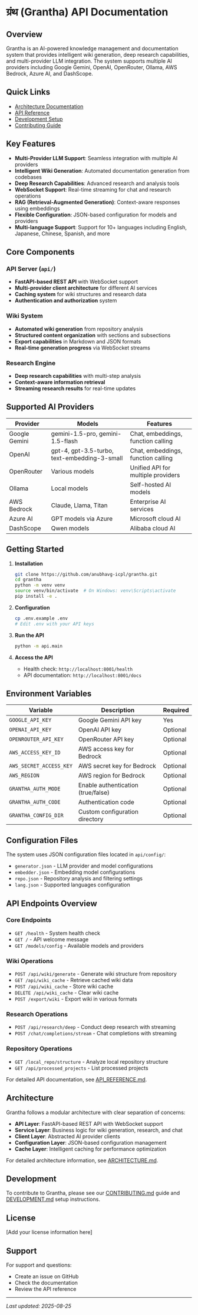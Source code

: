 # ग्रंथ (Grantha) API Documentation

## Overview

Grantha is an AI-powered knowledge management and documentation system that provides intelligent wiki generation, deep research capabilities, and multi-provider LLM integration. The system supports multiple AI providers including Google Gemini, OpenAI, OpenRouter, Ollama, AWS Bedrock, Azure AI, and DashScope.

## Quick Links

- [Architecture Documentation](ARCHITECTURE.md)
- [API Reference](API_REFERENCE.md)
- [Development Setup](DEVELOPMENT.md)
- [Contributing Guide](CONTRIBUTING.md)

## Key Features

- **Multi-Provider LLM Support**: Seamless integration with multiple AI providers
- **Intelligent Wiki Generation**: Automated documentation generation from codebases
- **Deep Research Capabilities**: Advanced research and analysis tools
- **WebSocket Support**: Real-time streaming for chat and research operations
- **RAG (Retrieval-Augmented Generation)**: Context-aware responses using embeddings
- **Flexible Configuration**: JSON-based configuration for models and providers
- **Multi-language Support**: Support for 10+ languages including English, Japanese, Chinese, Spanish, and more

## Core Components

### API Server (`api/`)
- **FastAPI-based REST API** with WebSocket support
- **Multi-provider client architecture** for different AI services
- **Caching system** for wiki structures and research data
- **Authentication and authorization** system

### Wiki System
- **Automated wiki generation** from repository analysis
- **Structured content organization** with sections and subsections
- **Export capabilities** in Markdown and JSON formats
- **Real-time generation progress** via WebSocket streams

### Research Engine
- **Deep research capabilities** with multi-step analysis
- **Context-aware information retrieval**
- **Streaming research results** for real-time updates

## Supported AI Providers

| Provider | Models | Features |
|----------|---------|----------|
| Google Gemini | gemini-1.5-pro, gemini-1.5-flash | Chat, embeddings, function calling |
| OpenAI | gpt-4, gpt-3.5-turbo, text-embedding-3-small | Chat, embeddings, function calling |
| OpenRouter | Various models | Unified API for multiple providers |
| Ollama | Local models | Self-hosted AI models |
| AWS Bedrock | Claude, Llama, Titan | Enterprise AI services |
| Azure AI | GPT models via Azure | Microsoft cloud AI |
| DashScope | Qwen models | Alibaba cloud AI |

## Getting Started

1. **Installation**
   ```bash
   git clone https://github.com/anubhavg-icpl/grantha.git
   cd grantha
   python -m venv venv
   source venv/bin/activate  # On Windows: venv\Scripts\activate
   pip install -e .
   ```

2. **Configuration**
   ```bash
   cp .env.example .env
   # Edit .env with your API keys
   ```

3. **Run the API**
   ```bash
   python -m api.main
   ```

4. **Access the API**
   - Health check: `http://localhost:8001/health`
   - API documentation: `http://localhost:8001/docs`

## Environment Variables

| Variable | Description | Required |
|----------|-------------|----------|
| `GOOGLE_API_KEY` | Google Gemini API key | Yes |
| `OPENAI_API_KEY` | OpenAI API key | Optional |
| `OPENROUTER_API_KEY` | OpenRouter API key | Optional |
| `AWS_ACCESS_KEY_ID` | AWS access key for Bedrock | Optional |
| `AWS_SECRET_ACCESS_KEY` | AWS secret key for Bedrock | Optional |
| `AWS_REGION` | AWS region for Bedrock | Optional |
| `GRANTHA_AUTH_MODE` | Enable authentication (true/false) | Optional |
| `GRANTHA_AUTH_CODE` | Authentication code | Optional |
| `GRANTHA_CONFIG_DIR` | Custom configuration directory | Optional |

## Configuration Files

The system uses JSON configuration files located in `api/config/`:

- `generator.json` - LLM provider and model configurations
- `embedder.json` - Embedding model configurations
- `repo.json` - Repository analysis and filtering settings
- `lang.json` - Supported languages configuration

## API Endpoints Overview

### Core Endpoints
- `GET /health` - System health check
- `GET /` - API welcome message
- `GET /models/config` - Available models and providers

### Wiki Operations
- `POST /api/wiki/generate` - Generate wiki structure from repository
- `GET /api/wiki_cache` - Retrieve cached wiki data
- `POST /api/wiki_cache` - Store wiki cache
- `DELETE /api/wiki_cache` - Clear wiki cache
- `POST /export/wiki` - Export wiki in various formats

### Research Operations
- `POST /api/research/deep` - Conduct deep research with streaming
- `POST /chat/completions/stream` - Chat completions with streaming

### Repository Operations
- `GET /local_repo/structure` - Analyze local repository structure
- `GET /api/processed_projects` - List processed projects

For detailed API documentation, see [API_REFERENCE.md](API_REFERENCE.md).

## Architecture

Grantha follows a modular architecture with clear separation of concerns:

- **API Layer**: FastAPI-based REST API with WebSocket support
- **Service Layer**: Business logic for wiki generation, research, and chat
- **Client Layer**: Abstracted AI provider clients
- **Configuration Layer**: JSON-based configuration management
- **Cache Layer**: Intelligent caching for performance optimization

For detailed architecture information, see [ARCHITECTURE.md](ARCHITECTURE.md).

## Development

To contribute to Grantha, please see our [CONTRIBUTING.md](CONTRIBUTING.md) guide and [DEVELOPMENT.md](DEVELOPMENT.md) setup instructions.

## License

[Add your license information here]

## Support

For support and questions:
- Create an issue on GitHub
- Check the documentation
- Review the API reference

---

*Last updated: 2025-08-25*
